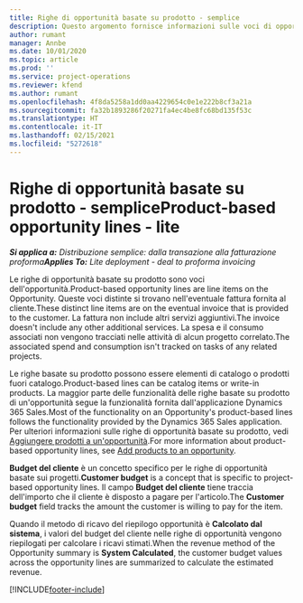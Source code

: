 ```yaml
---
title: Righe di opportunità basate su prodotto - semplice
description: Questo argomento fornisce informazioni sulle voci di opportunità basate su prodotto in Project Operations.
author: rumant
manager: Annbe
ms.date: 10/01/2020
ms.topic: article
ms.prod: ''
ms.service: project-operations
ms.reviewer: kfend
ms.author: rumant
ms.openlocfilehash: 4f8da5258a1dd0aa4229654c0e1e222b8cf3a21a
ms.sourcegitcommit: fa32b1893286f20271fa4ec4be8fc68bd135f53c
ms.translationtype: HT
ms.contentlocale: it-IT
ms.lasthandoff: 02/15/2021
ms.locfileid: "5272618"
---
```

# <a name="product-based-opportunity-lines---lite"></a><span data-ttu-id="fb604-103">Righe di opportunità basate su prodotto - semplice</span><span class="sxs-lookup"><span data-stu-id="fb604-103">Product-based opportunity lines - lite</span></span>

<span data-ttu-id="fb604-104">_**Si applica a:** Distribuzione semplice: dalla transazione alla fatturazione proforma_</span><span class="sxs-lookup"><span data-stu-id="fb604-104">_**Applies To:** Lite deployment - deal to proforma invoicing_</span></span>

<span data-ttu-id="fb604-105">Le righe di opportunità basate su prodotto sono voci dell'opportunità.</span><span class="sxs-lookup"><span data-stu-id="fb604-105">Product-based opportunity lines are line items on the Opportunity.</span></span> <span data-ttu-id="fb604-106">Queste voci distinte si trovano nell'eventuale fattura fornita al cliente.</span><span class="sxs-lookup"><span data-stu-id="fb604-106">These distinct line items are on the eventual invoice that is provided to the customer.</span></span> <span data-ttu-id="fb604-107">La fattura non include altri servizi aggiuntivi.</span><span class="sxs-lookup"><span data-stu-id="fb604-107">The invoice doesn't include any other additional services.</span></span> <span data-ttu-id="fb604-108">La spesa e il consumo associati non vengono tracciati nelle attività di alcun progetto correlato.</span><span class="sxs-lookup"><span data-stu-id="fb604-108">The associated spend and consumption isn't tracked on tasks of any related projects.</span></span>

<span data-ttu-id="fb604-109">Le righe basate su prodotto possono essere elementi di catalogo o prodotti fuori catalogo.</span><span class="sxs-lookup"><span data-stu-id="fb604-109">Product-based lines can be catalog items or write-in products.</span></span> <span data-ttu-id="fb604-110">La maggior parte delle funzionalità delle righe basate su prodotto di un'opportunità segue la funzionalità fornita dall'applicazione Dynamics 365 Sales.</span><span class="sxs-lookup"><span data-stu-id="fb604-110">Most of the functionality on an Opportunity's product-based lines follows the functionality provided by the Dynamics 365 Sales application.</span></span> <span data-ttu-id="fb604-111">Per ulteriori informazioni sulle righe di opportunità basate su prodotto, vedi [Aggiungere prodotti a un'opportunità](https://docs.microsoft.com/dynamics365/sales-enterprise/add-products-opportunity).</span><span class="sxs-lookup"><span data-stu-id="fb604-111">For more information about product-based opportunity lines, see [Add products to an opportunity](https://docs.microsoft.com/dynamics365/sales-enterprise/add-products-opportunity).</span></span>

<span data-ttu-id="fb604-112">**Budget del cliente** è un concetto specifico per le righe di opportunità basate sui progetti.</span><span class="sxs-lookup"><span data-stu-id="fb604-112">**Customer budget** is a concept that is specific to project-based opportunity lines.</span></span> <span data-ttu-id="fb604-113">Il campo **Budget del cliente** tiene traccia dell'importo che il cliente è disposto a pagare per l'articolo.</span><span class="sxs-lookup"><span data-stu-id="fb604-113">The **Customer budget** field tracks the amount the customer is willing to pay for the item.</span></span>

<span data-ttu-id="fb604-114">Quando il metodo di ricavo del riepilogo opportunità è **Calcolato dal sistema**, i valori del budget del cliente nelle righe di opportunità vengono riepilogati per calcolare i ricavi stimati.</span><span class="sxs-lookup"><span data-stu-id="fb604-114">When the revenue method of the Opportunity summary is **System Calculated**, the customer budget values across the opportunity lines are summarized to calculate the estimated revenue.</span></span> 



[!INCLUDE[footer-include](../../includes/footer-banner.md)]